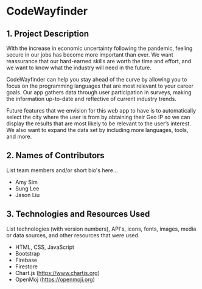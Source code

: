 # CodeWayfinder

## 1. Project Description
With the increase in economic uncertainty following the pandemic, feeling secure in our jobs has become more important than ever. We want reassurance that our hard-earned skills are worth the time and effort, and we want to know what the industry will need in the future.

CodeWayfinder can help you stay ahead of the curve by allowing you to focus on the programming languages that are most relevant to your career goals. Our app gathers data through user participation in surveys, making the information up-to-date and reflective of current industry trends.

Future features that we envision for this web app to have is to automatically select the city where the user is from by obtaining their Geo IP so we can display the results that are most likely to be relevant to the user’s interest. We also want to expand the data set by including more languages, tools, and more.

## 2. Names of Contributors
List team members and/or short bio's here... 
* Amy Sim
* Sung Lee
* Jason Liu
	
## 3. Technologies and Resources Used
List technologies (with version numbers), API's, icons, fonts, images, media or data sources, and other resources that were used.
* HTML, CSS, JavaScript
* Bootstrap
* Firebase
* Firestore
* Chart.js (https://www.chartjs.org)
* OpenMoj (https://openmoji.org)



